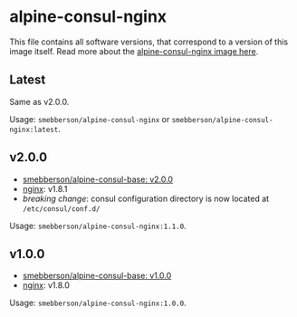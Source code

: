 # alpine-consul-nginx

This file contains all software versions, that correspond to a version of this image itself. Read more about the [alpine-consul-nginx image here][alpineconsulnginx].

## Latest

Same as v2.0.0.

Usage: `smebberson/alpine-consul-nginx` or `smebberson/alpine-consul-nginx:latest`.

## v2.0.0

- [smebberson/alpine-consul-base: v2.0.0][smebbersonalpineconsulbase200]
- [nginx][nginx]: v1.8.1
- *breaking change*: consul configuration directory is now located at `/etc/consul/conf.d/`

Usage: `smebberson/alpine-consul-nginx:1.1.0`.

## v1.0.0

- [smebberson/alpine-consul-base: v1.0.0][smebbersonalpineconsulbase100]
- [nginx][nginx]: v1.8.0

Usage: `smebberson/alpine-consul-nginx:1.0.0`.

[nginx]: http://nginx.org/
[alpineconsulnginx]: https://github.com/smebberson/docker-alpine/tree/master/alpine-consul-nginx
[smebbersonalpineconsulbase200]: https://github.com/smebberson/docker-alpine/tree/alpine-consul-base-v2.0.0/alpine-consul-base
[smebbersonalpineconsulbase100]: https://github.com/smebberson/docker-alpine/tree/alpine-consul-base-v1.0.0/alpine-consul-base
